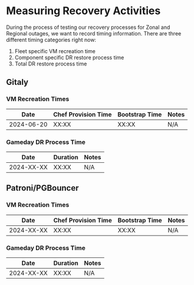 # Measuring Recovery Activities

During the process of testing our recovery processes for Zonal and Regional outages, we want to record timing information.
There are three different timing categories right now:

1. Fleet specific VM recreation time
1. Component specific DR restore process time
1. Total DR restore process time 

## Gitaly

### VM Recreation Times

| Date | Chef Provision Time | Bootstrap Time | Notes |
| ---- | ------------------- | -------------- | ----- |
| 2024-06-20 | XX:XX | XX:XX | N/A |

### Gameday DR Process Time

| Date | Duration | Notes |
| ---- | -------- | ----- |
| 2024-XX-XX | XX:XX | N/A |

## Patroni/PGBouncer

### VM Recreation Times

| Date | Chef Provision Time | Bootstrap Time | Notes |
| ---- | ------------------- | -------------- | ----- |
| 2024-XX-XX | XX:XX | XX:XX | N/A |

### Gameday DR Process Time

| Date | Duration | Notes |
| ---- | -------- | ----- |
| 2024-XX-XX | XX:XX | N/A |
